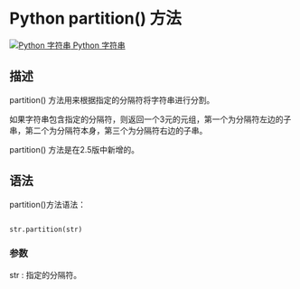 Python partition() 方法
=====================

 [![Python 字符串](../images/up.gif)
 Python 字符串](python-strings.html)


  描述
--

 partition() 方法用来根据指定的分隔符将字符串进行分割。 

如果字符串包含指定的分隔符，则返回一个3元的元组，第一个为分隔符左边的子串，第二个为分隔符本身，第三个为分隔符右边的子串。

 partition() 方法是在2.5版中新增的。

 语法
--

  partition()方法语法： 

 
```

str.partition(str)

```

 ### 参数

 str : 指定的分隔符。